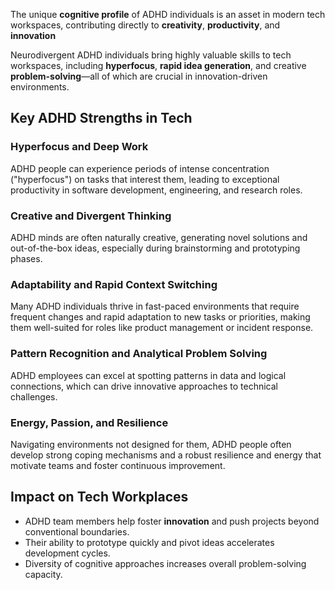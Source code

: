 The unique **cognitive profile** of ADHD individuals is an asset in modern tech workspaces, contributing directly to **creativity**, **productivity**, and **innovation**

Neurodivergent ADHD individuals bring highly valuable skills to tech workspaces, including **hyperfocus**, **rapid idea generation**, and creative **problem-solving**—all of which are crucial in innovation-driven environments.

## Key ADHD Strengths in Tech

### Hyperfocus and Deep Work
ADHD people can experience periods of intense concentration ("hyperfocus") on tasks that interest them, leading to exceptional productivity in software development, engineering, and research roles.

### Creative and Divergent Thinking
ADHD minds are often naturally creative, generating novel solutions and out-of-the-box ideas, especially during brainstorming and prototyping phases.

### Adaptability and Rapid Context Switching
Many ADHD individuals thrive in fast-paced environments that require frequent changes and rapid adaptation to new tasks or priorities, making them well-suited for roles like product management or incident response.

### Pattern Recognition and Analytical Problem Solving
ADHD employees can excel at spotting patterns in data and logical connections, which can drive innovative approaches to technical challenges.

### Energy, Passion, and Resilience
Navigating environments not designed for them, ADHD people often develop strong coping mechanisms and a robust resilience and energy that motivate teams and foster continuous improvement.

## Impact on Tech Workplaces

- ADHD team members help foster **innovation** and push projects beyond conventional boundaries.
- Their ability to prototype quickly and pivot ideas accelerates development cycles.
- Diversity of cognitive approaches increases overall problem-solving capacity.

